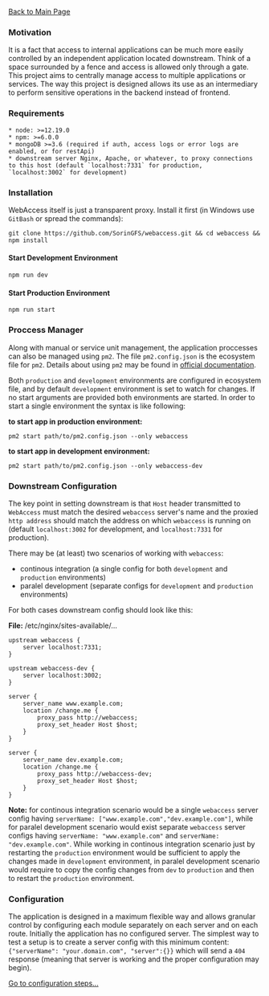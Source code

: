 [Back to Main Page](https://github.com/SorinGFS/webaccess#documentation)

### Motivation

It is a fact that access to internal applications can be much more easily controlled by an independent application located downstream. Think of a space surrounded by a fence and access is allowed only through a gate. This project aims to centrally manage access to multiple applications or services. The way this project is designed allows its use as an intermediary to perform sensitive operations in the backend instead of frontend.

### Requirements

    * node: >=12.19.0
    * npm: >=6.0.0
    * mongoDB >=3.6 (required if auth, access logs or error logs are enabled, or for restApi)
    * downstream server Nginx, Apache, or whatever, to proxy connections to this host (default `localhost:7331` for production, `localhost:3002` for development)

### Installation

WebAccess itself is just a transparent proxy. Install it first (in Windows use `GitBash` or spread the commands):

```shell
git clone https://github.com/SorinGFS/webaccess.git && cd webaccess && npm install
```

#### Start Development Environment

```shell
npm run dev
```

#### Start Production Environment

```shell
npm run start
```

### Proccess Manager

Along with manual or service unit management, the application proccesses can also be managed using `pm2`.
The file `pm2.config.json` is the ecosystem file for `pm2`. Details about using `pm2` may be found in [official documentation](https://pm2.keymetrics.io/docs/usage/application-declaration/).

Both `production` and `development` environments are configured in ecosystem file, and by default `development` environment is set to watch for changes. If no start arguments are provided both environments are started. In order to start a single environment the syntax is like following:

**to start app in production environment:**
```shell
pm2 start path/to/pm2.config.json --only webaccess
```

**to start app in development environment:**
```shell
pm2 start path/to/pm2.config.json --only webaccess-dev
```

### Downstream Configuration

The key point in setting downstream is that `Host` header transmitted to `WebAccess` must match the desired `webaccess` server's name and the proxied `http address` should match the address on which `webaccess` is running on (default `localhost:3002` for development, and `localhost:7331` for production).

There may be (at least) two scenarios of working with `webaccess`:
- continous integration (a single config for both `development` and `production` environments)
- paralel development (separate configs for `development` and `production` environments)

For both cases downstream config should look like this:

**File:** /etc/nginx/sites-available/...

```shell
upstream webaccess {
    server localhost:7331;
}

upstream webaccess-dev {
    server localhost:3002;
}

server {
    server_name www.example.com;
    location /change.me {
        proxy_pass http://webaccess;
        proxy_set_header Host $host;
    }
}

server {
    server_name dev.example.com;
    location /change.me {
        proxy_pass http://webaccess-dev;
        proxy_set_header Host $host;
    }
}
```

**Note:** for continous integration scenario would be a single `webaccess` server config having `serverName: ["www.example.com","dev.example.com"]`, while for paralel development scenario would exist separate `webaccess` server configs having `serverName: "www.example.com"` and `serverName: "dev.example.com"`. While working in continous integration scenario just by restarting the `production` environment would be sufficient to apply the changes made in `development` environment, in paralel development scenario would require to copy the config changes from `dev` to `production` and then to restart the `production` environment.

### Configuration

The application is designed in a maximum flexible way and allows granular control by configuring each module separately on each server and on each route. Initially the application has no configured server. The simplest way to test a setup is to create a server config with this minimum content: `{"serverName": "your.domain.com", "server":{}}` which will send a `404` response (meaning that server is working and the proper configuration may begin). 

[Go to configuration steps...](https://github.com/SorinGFS/webaccess#documentation)
